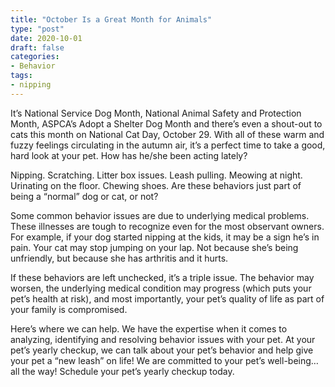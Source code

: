 ```yaml
---
title: "October Is a Great Month for Animals"
type: "post"
date: 2020-10-01
draft: false
categories:
- Behavior
tags:
- nipping
---
```


It’s National Service Dog Month, National Animal Safety and Protection Month, ASPCA’s Adopt a Shelter Dog Month and there’s even a shout-out to cats this month on National Cat Day, October 29. With all of these warm and fuzzy feelings circulating in the autumn air, it’s a perfect time to take a good, hard look at your pet. How has he/she been acting lately?

Nipping. Scratching. Litter box issues. Leash pulling. Meowing at night. Urinating on the floor. Chewing shoes. Are these behaviors just part of being a “normal” dog or cat, or not?

Some common behavior issues are due to underlying medical problems. These illnesses are tough to recognize even for the most observant owners. For example, if your dog started nipping at the kids, it may be a sign he’s in pain. Your cat may stop jumping on your lap. Not because she’s being unfriendly, but because she has arthritis and it hurts.

If these behaviors are left unchecked, it’s a triple issue. The behavior may worsen, the underlying medical condition may progress (which puts your pet’s health at risk), and most importantly, your pet’s quality of life as part of your family is compromised.

Here’s where we can help. We have the expertise when it comes to analyzing, identifying and resolving behavior issues with your pet. At your pet’s yearly checkup, we can talk about your pet’s behavior and help give your pet a “new leash” on life! We are committed to your pet’s well-being…all the way! Schedule your pet’s yearly checkup today.
